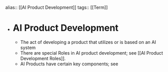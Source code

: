 alias:: [[AI Product Development]]
tags:: [[Term]]

- # AI Product Development
	- The act of developing a product that utilizes or is based on an AI system
	- There are special Roles in AI product development; see [[AI Product Development Roles]].
	- AI Products have certain key components; see
